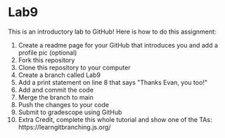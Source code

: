 # Lab9
This is an introductory lab to GitHub!
Here is how to do this assignment:
<ol>
<li>Create a readme page for your GitHub that introduces you and add a profile pic (optional)</li>
<li>Fork this repository</li>
<li>Clone this repository to your computer</li>
<li>Create a branch called Lab9</li>
<li>Add a print statement on line 8 that says "Thanks Evan, you too!"</li>
<li>Add and commit the code</li>
<li>Merge the branch to main</li>
<li>Push the changes to your code</li>
<li>Submit to gradescope using GitHub</li>
<li>Extra Credit, complete this whole tutorial and show one of the TAs: https://learngitbranching.js.org/</li>
</ol>
